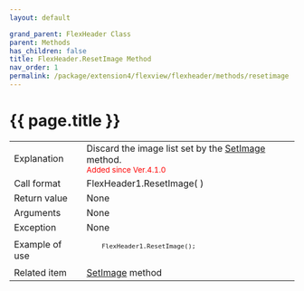 ```yaml
---
layout: default

grand_parent: FlexHeader Class
parent: Methods
has_children: false
title: FlexHeader.ResetImage Method
nav_order: 1
permalink: /package/extension4/flexview/flexheader/methods/resetimage
---
```

# {{ page.title }}

<table>
  <tr>
    <td>Explanation</td>
    <td colspan="2">Discard the image list set by the <a href="/package/extension4/flexview/flexheader/methods/setimage">SetImage</a> method.<br><small><span style="color:red">Added since Ver.4.1.0</span></small></td>
  </tr>
  <tr>
    <td>Call format</td>
    <td colspan="2">FlexHeader1.ResetImage( )</td>
  </tr>
  <tr>
    <td>Return value</td>
    <td colspan="2">None</td>
  </tr>  
  <tr>
    <td>Arguments</td>
    <td colspan="2">None</td>
  </tr>
  <tr>
    <td>Exception</td>
    <td colspan="2">None</td>
  </tr>
  <tr>
    <td>Example of use</td>
    <td colspan="2"><code><pre>
    FlexHeader1.ResetImage();
    </pre></code></td>
  </tr>
  <tr>
    <td>Related item</td>
    <td colspan="2"><a href="/package/extension4/flexview/flexheader/methods/setimage">SetImage</a> method</td>
  </tr>
</table>